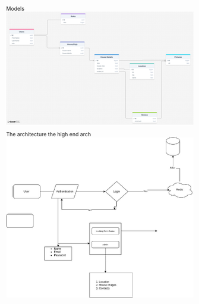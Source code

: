
Models
![models](./makejamodels.png)

The architecture the high end arch
![infrastructure](./infra.jpg)

